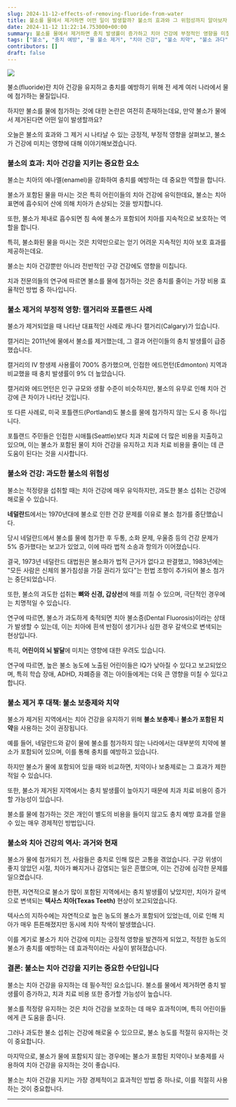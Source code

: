 ```yaml
---
slug: 2024-11-12-effects-of-removing-fluoride-from-water
title: 불소를 물에서 제거하면 어떤 일이 발생할까? 불소의 효과와 그 위험성까지 알아보자
date: 2024-11-12 11:22:14.753000+00:00
summary: 불소를 물에서 제거하면 충치 발생률이 증가하고 치아 건강에 부정적인 영향을 미칠 수 있습니다. 적정량의 불소는 치아를 보호하는 데 중요한 역할을 합니다.
tags: ["불소", "충치 예방", "물 불소 제거", "치아 건강", "불소 치약", "불소 과다"]
contributors: []
draft: false
---
```


![](https://blogger.googleusercontent.com/img/a/AVvXsEi5ntfPgkCwhrUOjpyHqRDZXWaFITOVRF2uTWju4nW4z-iUDc74lW_7G_tb0hoyM3Onng8UxLtuWHbW6KeMxSIs95OBD3P9UbLKzXBMEmX35CWh1qQ3SDIjlo6yLwoZMbeDFzCPdzLSigcvPqSVagjCmEsrpPnxcZXWbWksvu8-rCtXlSR9W0K4QpOYFlg)

불소(fluoride)란 치아 건강을 유지하고 충치를 예방하기 위해 전 세계 여러 나라에서 물에 첨가하는 물질입니다.

하지만 불소를 물에 첨가하는 것에 대한 논란은 여전히 존재하는데요, 만약 불소가 물에서 제거된다면 어떤 일이 발생할까요?

오늘은 불소의 효과와 그 제거 시 나타날 수 있는 긍정적, 부정적 영향을 살펴보고, 불소가 건강에 미치는 영향에 대해 이야기해보겠습니다.

### 불소의 효과: 치아 건강을 지키는 중요한 요소

불소는 치아의 에나멜(enamel)을 강화하여 충치를 예방하는 데 중요한 역할을 합니다.

불소가 포함된 물을 마시는 것은 특히 어린이들의 치아 건강에 유익한데요, 불소는 치아 표면에 흡수되어 산에 의해 치아가 손상되는 것을 방지합니다.

또한, 불소가 체내로 흡수되면 침 속에 불소가 포함되어 치아를 지속적으로 보호하는 역할을 합니다. 

특히, 불소화된 물을 마시는 것은 치약만으로는 얻기 어려운 지속적인 치아 보호 효과를 제공하는데요.

불소는 치아 건강뿐만 아니라 전반적인 구강 건강에도 영향을 미칩니다.

치과 전문의들의 연구에 따르면 불소를 물에 첨가하는 것은 충치를 줄이는 가장 비용 효율적인 방법 중 하나입니다.

### 불소 제거의 부정적 영향: 캘거리와 포틀랜드 사례

불소가 제거되었을 때 나타난 대표적인 사례로 캐나다 캘거리(Calgary)가 있습니다.

캘거리는 2011년에 물에서 불소를 제거했는데, 그 결과 어린이들의 충치 발생률이 급증했습니다.

캘거리의 IV 항생제 사용률이 700% 증가했으며, 인접한 에드먼턴(Edmonton) 지역과 비교했을 때 충치 발생률이 9% 더 높았습니다.

캘거리와 에드먼턴은 인구 규모와 생활 수준이 비슷하지만, 불소의 유무로 인해 치아 건강에 큰 차이가 나타난 것입니다.

또 다른 사례로, 미국 포틀랜드(Portland)도 불소를 물에 첨가하지 않는 도시 중 하나입니다.

포틀랜드 주민들은 인접한 시애틀(Seattle)보다 치과 치료에 더 많은 비용을 지출하고 있으며, 이는 불소가 포함된 물이 치아 건강을 유지하고 치과 치료 비용을 줄이는 데 큰 도움이 된다는 것을 시사합니다.

### 불소와 건강: 과도한 불소의 위험성

불소는 적정량을 섭취할 때는 치아 건강에 매우 유익하지만, 과도한 불소 섭취는 건강에 해로울 수 있습니다.

**네덜란드**에서는 1970년대에 불소로 인한 건강 문제를 이유로 불소 첨가를 중단했습니다.

당시 네덜란드에서 불소를 물에 첨가한 후 두통, 소화 문제, 우울증 등의 건강 문제가 5% 증가했다는 보고가 있었고, 이에 따라 법적 소송과 항의가 이어졌습니다.

결국, 1973년 네덜란드 대법원은 불소화가 법적 근거가 없다고 판결했고, 1983년에는 "모든 사람은 신체의 불가침성을 가질 권리가 있다"는 헌법 조항이 추가되어 불소 첨가는 중단되었습니다.

또한, 불소의 과도한 섭취는 **뼈와 신경, 갑상선**에 해를 끼칠 수 있으며, 극단적인 경우에는 치명적일 수 있습니다.

연구에 따르면, 불소가 과도하게 축적되면 치아 불소증(Dental Fluorosis)이라는 상태가 발생할 수 있는데, 이는 치아에 흰색 반점이 생기거나 심한 경우 갈색으로 변색되는 현상입니다.

특히, **어린이의 뇌 발달**에 미치는 영향에 대한 우려도 있습니다.

연구에 따르면, 높은 불소 농도에 노출된 어린이들은 IQ가 낮아질 수 있다고 보고되었으며, 특히 학습 장애, ADHD, 자폐증을 겪는 아이들에게는 더욱 큰 영향을 미칠 수 있다고 합니다.

### 불소 제거 후 대책: 불소 보충제와 치약

불소가 제거된 지역에서는 치아 건강을 유지하기 위해 **불소 보충제**나 **불소가 포함된 치약**을 사용하는 것이 권장됩니다.

예를 들어, 네덜란드와 같이 물에 불소를 첨가하지 않는 나라에서는 대부분의 치약에 불소가 포함되어 있으며, 이를 통해 충치를 예방하고 있습니다.

하지만 불소가 물에 포함되어 있을 때와 비교하면, 치약이나 보충제로는 그 효과가 제한적일 수 있습니다. 

또한, 불소가 제거된 지역에서는 충치 발생률이 높아지기 때문에 치과 치료 비용이 증가할 가능성이 있습니다.

불소를 물에 첨가하는 것은 개인이 별도의 비용을 들이지 않고도 충치 예방 효과를 얻을 수 있는 매우 경제적인 방법입니다.

### 불소와 치아 건강의 역사: 과거와 현재

불소가 물에 첨가되기 전, 사람들은 충치로 인해 많은 고통을 겪었습니다. 구강 위생이 좋지 않았던 시절, 치아가 빠지거나 감염되는 일은 흔했으며, 이는 건강에 심각한 문제를 일으켰습니다.

한편, 자연적으로 불소가 많이 포함된 지역에서는 충치 발생률이 낮았지만, 치아가 갈색으로 변색되는 **텍사스 치아(Texas Teeth)** 현상이 보고되었습니다.

텍사스의 지하수에는 자연적으로 높은 농도의 불소가 포함되어 있었는데, 이로 인해 치아가 매우 튼튼해졌지만 동시에 치아 착색이 발생했습니다.

이를 계기로 불소가 치아 건강에 미치는 긍정적 영향을 발견하게 되었고, 적정한 농도의 불소가 충치를 예방하는 데 효과적이라는 사실이 밝혀졌습니다.

### 결론: 불소는 치아 건강을 지키는 중요한 수단입니다

불소는 치아 건강을 유지하는 데 필수적인 요소입니다. 불소를 물에서 제거하면 충치 발생률이 증가하고, 치과 치료 비용 또한 증가할 가능성이 높습니다.

불소를 적정량 유지하는 것은 치아 건강을 보호하는 데 매우 효과적이며, 특히 어린이들에게 큰 도움을 줍니다.

그러나 과도한 불소 섭취는 건강에 해로울 수 있으므로, 불소 농도를 적절히 유지하는 것이 중요합니다.

마지막으로, 불소가 물에 포함되지 않는 경우에는 불소가 포함된 치약이나 보충제를 사용하여 치아 건강을 유지하는 것이 좋습니다.

불소는 치아 건강을 지키는 가장 경제적이고 효과적인 방법 중 하나로, 이를 적절히 사용하는 것이 중요합니다.

---
